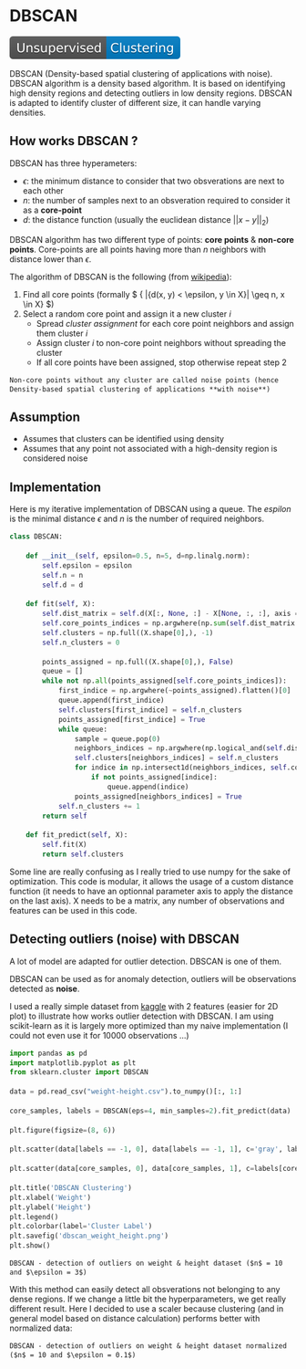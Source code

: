 # DBSCAN
![Clustering](https://raw.githubusercontent.com/TheRayquaza/therayquaza.github.io/main/images/badges/Clustering.svg)

DBSCAN (Density-based spatial clustering of applications with noise).
DBSCAN algorithm is a density based algorithm. It is based on identifying high density regions and detecting outliers in low density regions. 
DBSCAN is adapted to identify cluster of different size, it can handle varying densities.

## How works DBSCAN ?

DBSCAN has three hyperameters:
- $\epsilon$: the minimum distance to consider that two obsverations are next to each other
- $n$: the number of samples next to an obsveration required to consider it as a **core-point**
- $d$: the distance function (usually the euclidean distance $||x - y||_2$)

DBSCAN algorithm has two different type of points: **core points** & **non-core points**.
Core-points are all points having more than $n$ neighbors with distance lower than $\epsilon$.

The algorithm of DBSCAN is the following (from [wikipedia](https://en.wikipedia.org/wiki/DBSCAN#Abstract_algorithm)):
1. Find all core points (formally $ \{ |\{d(x, y) < \epsilon, y \in X\}| \geq n, x \in X\} $)
2. Select a random core point and assign it a new cluster $i$
    * Spread *cluster assignment* for each core point neighbors and assign them cluster $i$
    * Assign cluster $i$ to non-core point neighbors without spreading the cluster
    * If all core points have been assigned, stop otherwise repeat step 2

```{note}
Non-core points without any cluster are called noise points (hence Density-based spatial clustering of applications **with noise**)
```

## Assumption

- Assumes that clusters can be identified using density
- Assumes that any point not associated with a high-density region is considered noise

## Implementation

Here is my iterative implementation of DBSCAN using a queue. The *espilon* is the minimal distance $\epsilon$ and *n* is the number of required neighbors.

```python
class DBSCAN:

    def __init__(self, epsilon=0.5, n=5, d=np.linalg.norm):
        self.epsilon = epsilon
        self.n = n
        self.d = d

    def fit(self, X):
        self.dist_matrix = self.d(X[:, None, :] - X[None, :, :], axis = -1)
        self.core_points_indices = np.argwhere(np.sum(self.dist_matrix < self.epsilon, axis=1) >= self.n + 1).flatten()
        self.clusters = np.full((X.shape[0],), -1)
        self.n_clusters = 0
        
        points_assigned = np.full((X.shape[0],), False)
        queue = []
        while not np.all(points_assigned[self.core_points_indices]):
            first_indice = np.argwhere(~points_assigned).flatten()[0]
            queue.append(first_indice)
            self.clusters[first_indice] = self.n_clusters
            points_assigned[first_indice] = True
            while queue:
                sample = queue.pop(0)
                neighbors_indices = np.argwhere(np.logical_and(self.dist_matrix[sample] != 0, self.dist_matrix[sample] < self.epsilon))[:, 1]
                self.clusters[neighbors_indices] = self.n_clusters
                for indice in np.intersect1d(neighbors_indices, self.core_points_indices):
                    if not points_assigned[indice]:
                        queue.append(indice)
                points_assigned[neighbors_indices] = True
            self.n_clusters += 1
        return self

    def fit_predict(self, X):
        self.fit(X)
        return self.clusters
```

Some line are really confusing as I really tried to use numpy for the sake of optimization. This code is modular, it allows the usage of a custom distance function (it needs to have an optionnal parameter axis to apply the distance on the last axis). X needs to be a matrix, any number of observations and features can be used in this code.

## Detecting outliers (noise) with DBSCAN

A lot of model are adapted for outlier detection. DBSCAN is one of them.

DBSCAN can be used as for anomaly detection, outliers will be observations detected as **noise**.

I used a really simple dataset from [kaggle](https://www.kaggle.com/datasets/krishnaraj30/weight-and-height-data-outlier-detection) with 2 features (easier for 2D plot) to illustrate how works outlier detection with DBSCAN. I am using scikit-learn as it is largely more optimized than my naive implementation (I could not even use it for 10000 observations ...)

```python
import pandas as pd
import matplotlib.pyplot as plt
from sklearn.cluster import DBSCAN

data = pd.read_csv("weight-height.csv").to_numpy()[:, 1:]

core_samples, labels = DBSCAN(eps=4, min_samples=2).fit_predict(data)

plt.figure(figsize=(8, 6))

plt.scatter(data[labels == -1, 0], data[labels == -1, 1], c='gray', label='Non-core points', s=50)

plt.scatter(data[core_samples, 0], data[core_samples, 1], c=labels[core_samples], cmap='viridis', s=50, label='Core points')

plt.title('DBSCAN Clustering')
plt.xlabel('Weight')
plt.ylabel('Height')
plt.legend()
plt.colorbar(label='Cluster Label')
plt.savefig('dbscan_weight_height.png')
plt.show()
```

```{figure} https://raw.githubusercontent.com/TheRayquaza/therayquaza.github.io/main/images/machine_learning/clustering/dbscan_weight_height.png
DBSCAN - detection of outliers on weight & height dataset ($n$ = 10 and $\epsilon = 3$)
```

With this method can easily detect all obsverations not belonging to any dense regions. If we change a little bit the hyperparameters, we get really different result. Here I decided to use a scaler because clustering (and in general model based on distance calculation) performs better with normalized data:

```{figure} https://raw.githubusercontent.com/TheRayquaza/therayquaza.github.io/main/images/machine_learning/clustering/dbscan_weight_height_normalized.png
DBSCAN - detection of outliers on weight & height dataset normalized ($n$ = 10 and $\epsilon = 0.1$)
```